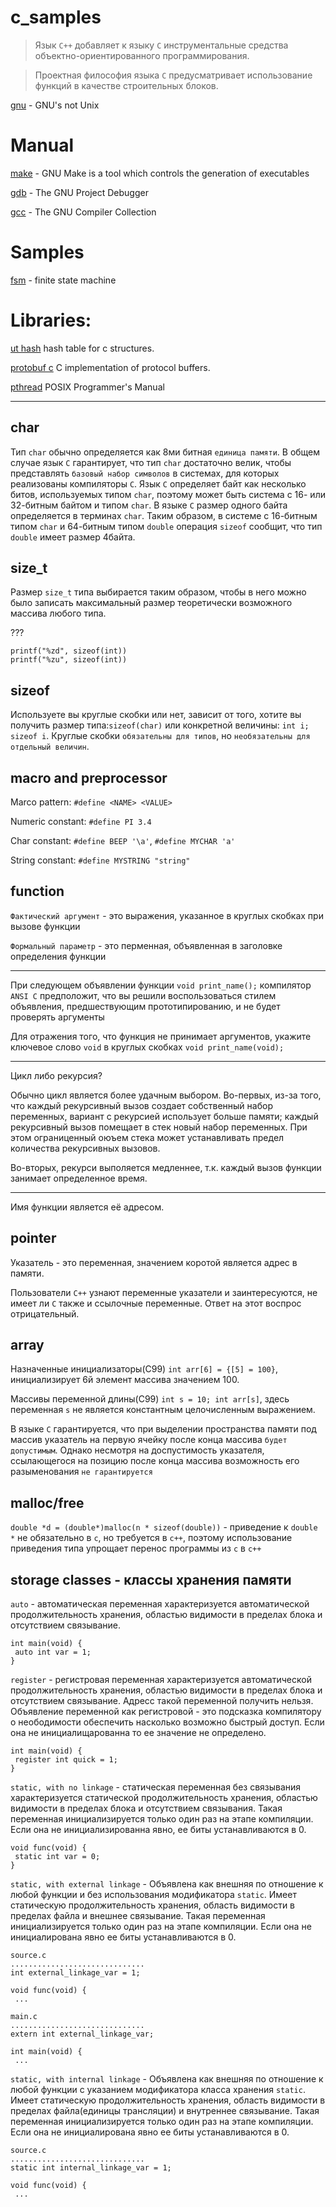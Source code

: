 # c_samples

> Язык `С++` добавляет к языку `С` инструментальные средства объектно-ориентированного программирования.

> Проектная философия языка `C` предусматривает использование функций в качестве строительных блоков.

[gnu](http://www.gnu.org/) - GNU's not Unix

# Manual

[make](http://www.gnu.org/software/make/) - GNU Make is a tool which controls the generation of executables

[gdb](https://www.gnu.org/software/gdb/) - The GNU Project Debugger

[gcc](https://www.gnu.org/software/gcc/) - The GNU Compiler Collection

# Samples

[fsm](https://www.codeproject.com/Articles/1275479/State-Machine-Design-in-C) - finite state machine

# Libraries:

[ut hash](http://troydhanson.github.io/uthash/) hash table for c structures.

[protobuf c](https://github.com/protobuf-c/protobuf-c) C implementation of protocol buffers.

[pthread](http://man7.org/linux/man-pages/man0/pthread.h.0p.html#top_of_page) POSIX Programmer's Manual 

---

## char
Тип `char` обычно определяется как 8ми битная `единица памяти`. В общем случае язык `C` гарантирует, что тип `char` достаточно велик, чтобы представлять `базовый набор символов` в системах, для которых реализованы компиляторы `C`. Язык `C` определяет байт как несколько битов, используемых типом `char`, поэтому может быть система с 16- или 32-битным байтом и типом `char`. В языке `C` размер одного байта определяется в терминах `char`. Таким образом, в системе с 16-битным типом `char` и 64-битным типом `double` операция `sizeof` сообщит, что тип `double` имеет размер 4байта.

## size_t
Размер `size_t` типа выбирается таким образом, чтобы в него можно было записать максимальный размер теоретически возможного массива любого типа.

???
```
printf("%zd", sizeof(int))
printf("%zu", sizeof(int))
```

## sizeof

Используете вы круглые скобки или нет, зависит от того, хотите вы получить размер типа:`sizeof(char)` или конкретной величины: `int i; sizeof i`. Круглые скобки `обязательны для типов`, но `необязательны для отдельный величин`.

## macro and preprocessor

Marco pattern: `#define <NAME> <VALUE>`

Numeric constant: `#define PI 3.4`

Char constant: `#define BEEP '\a'`, `#define MYCHAR 'a'`

String constant: `#define MYSTRING "string"`

## function

`Фактический аргумент` - это выражения, указанное в круглых скобках при вызове функции

`Формальный параметр` - это перменная, объявленная в заголовке определения функции

---

При следующем объявлении функции `void print_name();` компилятор `ANSI C` предположит, что вы решили воспользоваться стилем объявления, предшествующим прототипированию, и не будет проверять аргументы

Для отражения того, что функция не принимает аргументов, укажите ключевое слово `void` в круглых скобках `void print_name(void);`

---

Цикл либо рекурсия?

Обычно цикл является более удачным выбором.
Во-первых, из-за того, что каждый рекурсивный вызов создает собственный набор переменных, вариант с рекурсией использует больше памяти; каждый рекурсивный вызов помещает в стек новый набор переменных. При этом ограниценный оюъем стека может устанавливать предел количества рекурсивных вызовов.

Во-вторых, рекурси выполяется медленнее, т.к. каждый вызов функции занимает определенное время.

---

Имя функции является её адресом.

## pointer

Указатель - это переменная, значением коротой является адрес в памяти.

Пользователи `С++` узнают переменные указатели и заинтересуются, не имеет ли `С` также и ссылочные переменные. Ответ на этот воспрос отрицательный.

## array

Назначенные инициализаторы(C99) `int arr[6] = {[5] = 100}`, инициализирует 6й элемент массива значением 100.

Массивы переменной длины(C99) `int s = 10; int arr[s]`, здесь переменная `s` не является константным целочисленным выражением.

В языке `C` гарантируется, что при выделении пространства памяти под массив указатель на первую ячейку после конца массива `будет допустимым`. Однако несмотря на доспустимость указателя, ссылающегося на позицию после конца массива возможность его разыменования `не гарантируется`

## malloc/free

`double *d = (double*)malloc(n * sizeof(double))` - приведение к `double *` не обязательно в `c`, но требуется в `c++`, поэтому использование приведения типа упрощает перенос программы из `c` в `c++`

## storage classes - классы хранения памяти

 `auto` - автоматическая переменная характеризуется автоматической продолжительность хранения, областью видимости в пределах блока и отсутствием связывание.
```
int main(void) {
 auto int var = 1;
}
```

`register` - регистровая переменная характеризуется автоматической продолжительность хранения, областью видимости в пределах блока и отсутствием связывание. Адресс такой переменной получить нельзя. Объявление переменной как регистровой - это подсказка компилятору о неободимости обеспечить насколько возможно быстрый доступ. Если она не инициалищарованна то ее значение не определено.
```
int main(void) {
 register int quick = 1;
}
```

`static, with no linkage` - статическая переменная без связывания характеризуется статической продолжительность хранения, областью видимости в пределах блока и отсутствием связывания. Такая переменная инициализируется только один раз на этапе компиляции. Если она не инициализированна явно, ее биты устанавливаются в 0.
```
void func(void) {
 static int var = 0;
}
```

`static, with external linkage` - Объявлена как внешняя по отношение к любой функции и без использования модификатора `static`. Имеет статическую продолжительность хранения, область видимости в пределах файла и внешнее связывание. Такая переменная инициализируется только один раз на этапе компиляции. Если она не инициалирована явно ее биты устанавливаются в 0.
```
source.c
..............................
int external_linkage_var = 1;

void func(void) {
 ...

main.c
..............................
extern int external_linkage_var;

int main(void) {
 ...
```

`static, with internal linkage` - Объявлена как внешняя по отношение к любой функции c указанием модификатора класса хранения `static`. Имеет статическую продолжительность хранения, область видимости в пределах файла(единицы трансляции) и внутреннее связывание. Такая переменная инициализируется только один раз на этапе компиляции. Если она не инициалирована явно ее биты устанавливаются в 0.
```
source.c
..............................
static int internal_linkage_var = 1;

void func(void) {
 ...
```
